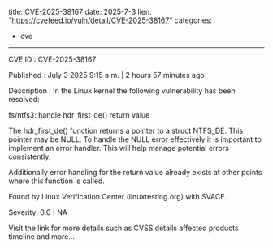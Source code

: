  
title: CVE-2025-38167
date: 2025-7-3
lien: "https://cvefeed.io/vuln/detail/CVE-2025-38167"
categories:
  - cve
---

CVE ID : CVE-2025-38167

Published :  July 3
2025
9:15 a.m. | 2 hours
57 minutes ago

Description : In the Linux kernel
the following vulnerability has been resolved:

fs/ntfs3: handle hdr_first_de() return value

The hdr_first_de() function returns a pointer to a struct NTFS_DE. This
pointer may be NULL. To handle the NULL error effectively
it is important
to implement an error handler. This will help manage potential errors
consistently.

Additionally
error handling for the return value already exists at other
points where this function is called.

Found by Linux Verification Center (linuxtesting.org) with SVACE.

Severity: 0.0 | NA

Visit the link for more details
such as CVSS details
affected products
timeline
and more...
